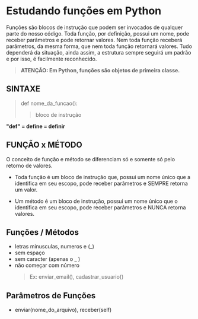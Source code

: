 # Estudando funções em Python


Funções são blocos de instrução que podem ser invocados de qualquer parte do nosso código. Toda função, por definição, possui um nome, pode receber parâmetros e pode retornar valores. Nem toda função receberá parâmetros, da mesma forma, que nem toda função retornará valores. Tudo dependerá da situação, ainda assim, a estrutura sempre seguirá um padrão e por isso, é facilmente reconhecido.


>**ATENÇÃO: Em Python, funções são objetos de primeira classe.**


## SINTAXE
>def nome_da_funcao():
>>bloco de instrução

**"def" = define = definir**


## FUNÇÃO x MÉTODO
O conceito de função e método se diferenciam só e somente só pelo retorno de valores.

- Toda função é um bloco de instrução que, possui um nome único que a identifica em seu escopo, pode receber parâmetros e SEMPRE retorna um valor.

- Um método é um bloco de instrução, possui um nome único que o identifica em seu escopo, pode receber parâmetros e NUNCA retorna valores.



## Funções / Métodos

- letras minusculas, numeros e (\_)
- sem espaço
- sem caracter (apenas o \_ )
- não começar com número
  > Ex: enviar_email(), cadastrar_usuario()

## Parâmetros de Funções

- enviar(nome_do_arquivo), receber(self)
